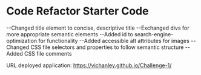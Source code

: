 # Code Refactor Starter Code

--Changed title element to concise, descriptive title
--Exchanged divs for more appropriate semantic elements
--Added id to search-engine-optimization for functionality 
--Added accessible alt attributes for images
--Changed CSS file selectors and properties to follow semantic structure
--Added CSS file comments 

URL deployed application: https://vichanley.github.io/Challenge-1/
